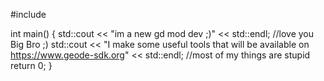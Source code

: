 #include <iostream>

int main() {
    std::cout << "im a new gd mod dev ;)" << std::endl; //love you Big Bro ;)
    std::cout << "I make some useful tools that will be available on https://www.geode-sdk.org" << std::endl; //most of my things are stupid
    return 0;
}